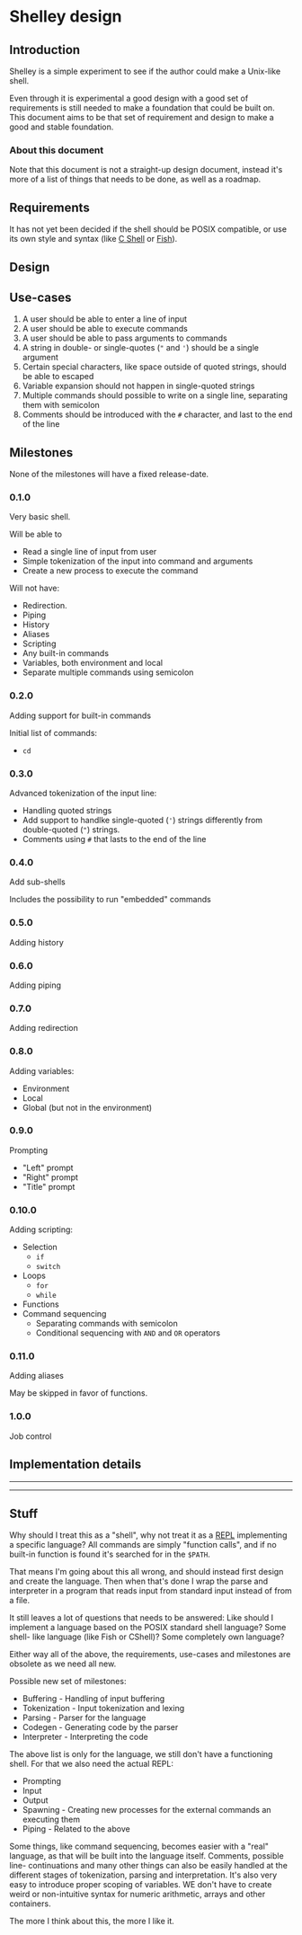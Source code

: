 # Shelley design

## Introduction

Shelley is a simple experiment to see if the author could make a Unix-like
shell.

Even through it is experimental a good design with a good set of requirements
is still needed to make a foundation that could be built on. This document
aims to be that set of requirement and design to make a good and stable
foundation.

### About this document

Note that this document is not a straight-up design document, instead it's
more of a list of things that needs to be done, as well as a roadmap.

## Requirements

It has not yet been decided if the shell should be POSIX compatible, or use
its own style and syntax (like [C Shell](https://en.wikipedia.org/wiki/C_shell)
or [Fish](https://fishshell.com)).

## Design

## Use-cases

1. A user should be able to enter a line of input
2. A user should be able to execute commands
3. A user should be able to pass arguments to commands
4. A string in double- or single-quotes (`"` and `'`) should be a single
   argument
5. Certain special characters, like space outside of quoted strings, should
   be able to escaped
6. Variable expansion should not happen in single-quoted strings
7. Multiple commands should possible to write on a single line, separating
   them with semicolon
8. Comments should be introduced with the `#` character, and last to the
   end of the line

## Milestones

None of the milestones will have a fixed release-date.

### 0.1.0

Very basic shell.

Will be able to

* Read a single line of input from user
* Simple tokenization of the input into command and arguments
* Create a new process to execute the command

Will not have:

* Redirection.
* Piping
* History
* Aliases
* Scripting
* Any built-in commands
* Variables, both environment and local
* Separate multiple commands using semicolon

### 0.2.0

Adding support for built-in commands

Initial list of commands:

* `cd`

### 0.3.0

Advanced tokenization of the input line:

* Handling quoted strings
* Add support to handlke single-quoted (`'`) strings differently from
  double-quoted (`"`) strings.
* Comments using `#` that lasts to the end of the line

### 0.4.0

Add sub-shells

Includes the possibility to run "embedded" commands

### 0.5.0

Adding history

### 0.6.0

Adding piping

### 0.7.0

Adding redirection

### 0.8.0

Adding variables:

* Environment
* Local
* Global (but not in the environment)

### 0.9.0

Prompting

* "Left" prompt
* "Right" prompt
* "Title" prompt

### 0.10.0

Adding scripting:

* Selection
  - `if`
  - `switch`
* Loops
  - `for`
  - `while`
* Functions
* Command sequencing
  - Separating commands with semicolon
  - Conditional sequencing with `AND` and `OR` operators

### 0.11.0

Adding aliases

May be skipped in favor of functions.

### 1.0.0

Job control

## Implementation details

---
---

## Stuff

Why should I treat this as a "shell", why not treat it as a
[REPL](https://en.wikipedia.org/wiki/Read–eval–print_loop) implementing a
specific language? All commands are simply "function calls", and if no
built-in function is found it's searched for in the `$PATH`.

That means I'm going about this all wrong, and should instead first design
and create the language. Then when that's done I wrap the parse and interpreter
in a program that reads input from standard input instead of from a file.

It still leaves a lot of questions that needs to be answered: Like should I
implement a language based on the POSIX standard shell language? Some shell-
like language (like Fish or CShell)? Some completely own language?

Either way all of the above, the requirements, use-cases and milestones are
obsolete as we need all new.

Possible new set of milestones:

* Buffering - Handling of input buffering
* Tokenization - Input tokenization and lexing
* Parsing - Parser for the language
* Codegen - Generating code by the parser
* Interpreter - Interpreting the code

The above list is only for the language, we still don't have a functioning
shell. For that we also need the actual REPL:

* Prompting
* Input
* Output
* Spawning - Creating new processes for the external commands an executing them
* Piping - Related to the above

Some things, like command sequencing, becomes easier with a "real" language,
as that will be built into the language itself. Comments, possible line-
continuations and many other things can also be easily handled at the different
stages of tokenization, parsing and interpretation. It's also very easy to
introduce proper scoping of variables. WE don't have to create weird or
non-intuitive syntax for numeric arithmetic, arrays and other containers.

The more I think about this, the more I like it.
